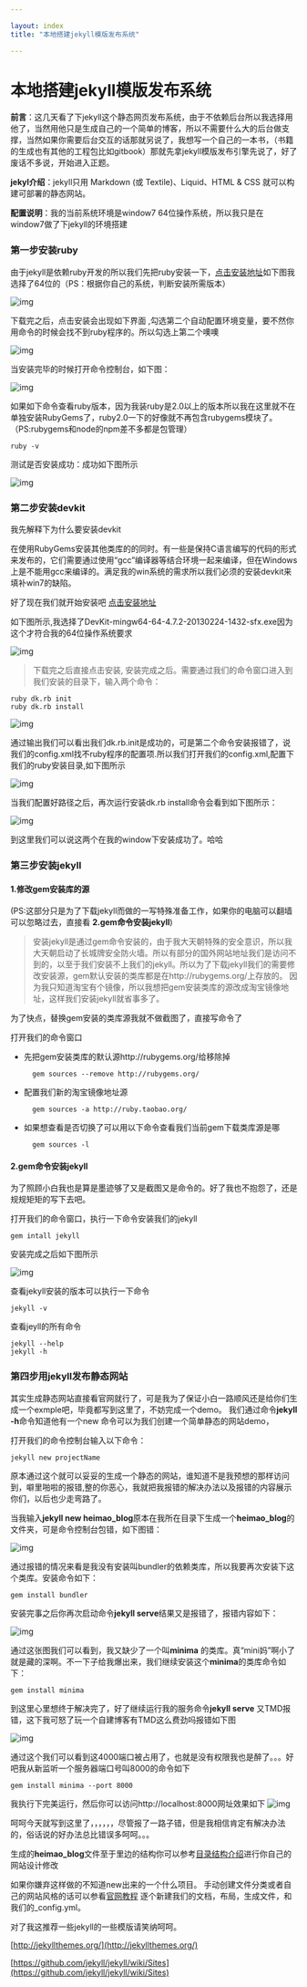 ```yaml
---

layout: index
title: "本地搭建jekyll模版发布系统"

---
```


# 本地搭建jekyll模版发布系统

**前言**：这几天看了下jekyll这个静态网页发布系统，由于不依赖后台所以我选择用他了，当然用他只是生成自己的一个简单的博客，所以不需要什么大的后台做支撑，当然如果你需要后台交互的话那就另说了，我想写一个自己的一本书，（书籍的生成也有其他的工程包比如gitbook）那就先拿jekyll模版发布引擎先说了，好了废话不多说，开始进入正题。

**jekyl介绍**：jekyll只用 Markdown (或 Textile)、Liquid、HTML & CSS 就可以构建可部署的静态网站。

**配置说明**：我的当前系统环境是window7 64位操作系统，所以我只是在window7做了下jekyll的环境搭建

### 第一步安装ruby

由于jekyll是依赖ruby开发的所以我们先把ruby安装一下，[点击安装地址]("http://rubyinstaller.org/downloads/")如下图我选择了64位的（PS：根据你自己的系统，判断安装所需版本）

![img]({{site.url}}/image/ruby.png)

下载完之后，点击安装会出现如下界面 ,勾选第二个自动配置环境变量，要不然你用命令的时候会找不到ruby程序的。所以勾选上第二个噢噢 

![img]({{site.url}}/image/rubyinstall.png) 

当安装完毕的时候打开命令控制台，如下图：

![img]({{site.url}}/image/ruby-cmd.png)

如果如下命令查看ruby版本，因为我装ruby是2.0以上的版本所以我在这里就不在单独安装RubyGems了，ruby2.0一下的好像就不再包含rubygems模块了。
（PS:rubygems和node的npm差不多都是包管理）
	
	ruby -v

测试是否安装成功：成功如下图所示

![img]({{site.url}}/image/ruby-scs.png)


### 第二步安装devkit

我先解释下为什么要安装devkit

在使用RubyGems安装其他类库的的同时。有一些是保持C语言编写的代码的形式来发布的，它们需要通过使用“gcc”编译器等结合环境一起来编译，但在Windows上是不能用gcc来编译的。满足我的win系统的需求所以我们必须的安装devkit来填补win7的缺陷。

好了现在我们就开始安装吧 [点击安装地址](http://rubyinstaller.org/downloads/)

如下图所示,我选择了DevKit-mingw64-64-4.7.2-20130224-1432-sfx.exe因为这个才符合我的64位操作系统要求

![img]({{site.url}}/image/devkit.png)

> 下载完之后直接点击安装, 安装完成之后。需要通过我们的命令窗口进入到我们安装的目录下，输入两个命令：
> 
	ruby dk.rb init
	ruby dk.rb install

 
![img]({{site.url}}/image/mulu-ml.png)

通过输出我们可以看出我们dk.rb.init是成功的，可是第二个命令安装报错了，说我们的config.xml找不ruby程序的配置项.所以我们打开我们的config.xml,配置下我们的ruby安装目录,如下图所示

![img]({{site.url}}/image/ruby-urls.png)

当我们配置好路径之后，再次运行安装dk.rb install命令会看到如下图所示：

![img]({{site.url}}/image/ruby-com-install.png)

到这里我们可以说这两个在我的window下安装成功了。哈哈

### 第三步安装jekyll

#### 1.修改gem安装库的源

(PS:这部分只是为了下载jekyll而做的一写特殊准备工作，如果你的电脑可以翻墙可以忽略过去，直接看  **2.gem命令安装jekyll**)
> 安装jekyll是通过gem命令安装的，由于我大天朝特殊的安全意识，所以我大天朝启动了长城牌安全防火墙。所以有部分的国外网站地址我们是访问不到的，以至于我们安装不上我们的jekyll。所以为了下载jekyll我们的需要修改安装源，gem默认安装的类库都是在http://rubygems.org/上存放的。
因为我只知道淘宝有个镜像，所以我想把gem安装类库的源改成淘宝镜像地址，这样我们安装jekyll就省事多了。

为了快点，替换gem安装的类库源我就不做截图了，直接写命令了

打开我们的命令窗口

* 先把gem安装类库的默认源http://rubygems.org/给移除掉

		gem sources --remove http://rubygems.org/

* 配置我们新的淘宝镜像地址源
		
		gem sources -a http://ruby.taobao.org/

* 如果想查看是否切换了可以用以下命令查看我们当前gem下载类库源是哪
		
		gem sources -l

#### 2.gem命令安装jekyll

为了照顾小白我也是算是墨迹够了又是截图又是命令的。好了我也不抱怨了，还是规规矩矩的写下去吧。

打开我们的命令窗口，执行一下命令安装我们的jekyll
		
	gem intall jekyll

安装完成之后如下图所示 

![img]({{site.url}}/image/jekyll-install.png)

查看jekyll安装的版本可以执行一下命令
	
	jekyll -v

查看jeyll的所有命令

	jekyll --help  
	jekyll -h

### 第四步用jekyll发布静态网站

其实生成静态网站直接看官网就行了，可是我为了保证小白一路顺风还是给你们生成一个exmple吧，毕竟都写到这里了，不妨完成一个demo。
我们通过命令**jekyll -h**命令知道他有一个new 命令可以为我们创建一个简单静态的网站demo，

打开我们的命令控制台输入以下命令：

	jekyll new projectName

原本通过这个就可以妥妥的生成一个静态的网站，谁知道不是我预想的那样访问到，噼里啪啦的报错,整的你恶心，我就把我报错的解决办法以及报错的内容展示你们，以后也少走弯路了。

当我输入**jekyll new heimao_blog**原本在我所在目录下生成一个**heimao_blog**的文件夹，可是命令控制台包错，如下图错：

![img]({{site.url}}/image/error_01.png)

通过报错的情况来看是我没有安装叫bundler的依赖类库，所以我要再次安装下这个类库。安装命令如下：

	gem install bundler

安装完事之后你再次启动命令**jekyll serve**结果又是报错了，报错内容如下：

![img]({{site.url}}/image/error_02.png)

通过这张图我们可以看到，我又缺少了一个叫**minima** 的类库。真“mini妈”啊小了就是藏的深啊。不一下子给我爆出来，我们继续安装这个**minima**的类库命令如下：
	
	gem install minima

到这里心里想终于解决完了，好了继续运行我的服务命令**jekyll serve** 又TMD报错，这下我可怒了玩一个自建博客有TMD这么费劲吗报错如下图

![img]({{site.url}}/image/error_03.png)

通过这个我们可以看到这4000端口被占用了，也就是没有权限我也是醉了。。。好吧我从新监听一个服务器端口号叫8000的命令如下
	
	gem install minima --port 8000

我执行下完美运行，然后你可以访问http://localhost:8000网址效果如下
![img]({{site.url}}/image/show.png)

呵呵今天就写到这里了，，，，，，尽管报了一路子错，但是我相信肯定有解决办法的，俗话说的好办法总比错误多呵呵。。。

生成的**heimao_blog**文件至于里边的结构你可以参考[目录结构介绍](http://jekyll.com.cn/docs/structure/)进行你自己的网站设计修改


如果你嫌弃这样做的不知道new出来的一个什么项目。
手动创建文件分类或者自己的网站风格的话可以参看[官网教程](http://jekyll.com.cn/)
逐个新建我们的文档，布局，生成文件，和我们的_config.yml。

对了我这推荐一些jekyll的一些模版请笑纳呵呵。

[http://jekyllthemes.org/](http://jekyllthemes.org/)

[https://github.com/jekyll/jekyll/wiki/Sites](https://github.com/jekyll/jekyll/wiki/Sites)


 